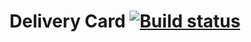 # Delivery Card [![Build status](https://ci.appveyor.com/api/projects/status/5knej499pfaknkji?svg=true)](https://ci.appveyor.com/project/IlyaaIvanovv/2-2-selenide)